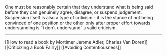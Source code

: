 One must be reasonably certain that they understand what is being said before they can genuinely agree, disagree, or suspend judgement. Suspension itself is also a type of criticism - it is the stance of not being convinced of one position or the other. only after proper effort towards understanding is "I don't understand" a valid criticism.

---

[[How to read a book by Mortimer Jerome Adler, Charles Van Doren]]
[[Criticizing a Book Fairly]]
[[Avoiding Contentiousness]]